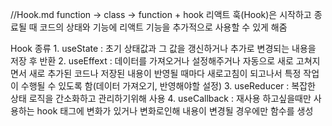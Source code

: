 //Hook.md
function -> class -> function + hook
리액트 훅(Hook)은 시작하고 종료될 때 코드의 상태와 기능에 리액트 기능을 추가적으로 사용할 수 있게 해줌

Hook 종류
    1. useState : 초기 상태값과 그 값을 갱신하거나 추가로 변경되는 내용을 저장 후 반환
    2. useEffext : 데이터를 가져오거나 설정해주거나 자동으로 새로 고쳐지면서 새로 추가된 코드나 저장된 내용이 반영될 때마다 새로고침이 되고나서 특정 작업이 수행될 수 있도록 함(데이터 가져오기, 반영해야할 설정)
    3. useReducer : 복잡한 상태 로직을 간소화하고 관리하기위해 사용
    4. useCallback : 재사용 하고싶을때만 사용하는 hook
                     태그에 변화가 있거나 변화로인해 내용이 변경될 경우에만 함수를 생성
    